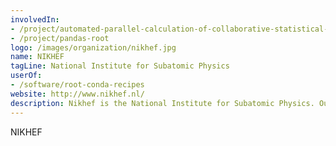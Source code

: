 ```yaml
---
involvedIn:
- /project/automated-parallel-calculation-of-collaborative-statistical-models
- /project/pandas-root
logo: /images/organization/nikhef.jpg
name: NIKHEF
tagLine: National Institute for Subatomic Physics
userOf:
- /software/root-conda-recipes
website: http://www.nikhef.nl/
description: Nikhef is the National Institute for Subatomic Physics. Our research is aimed at particle and astroparticle physics.
---
```

NIKHEF
